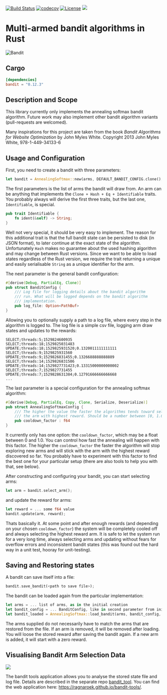 [![Build Status](https://github.com/Ragnaroek/bandit/actions/workflows/rust.yml/badge.svg)](https://github.com/Ragnaroek/bandit/actions/workflows/rust.yml)
[![codecov](https://codecov.io/gh/Ragnaroek/bandit/branch/master/graph/badge.svg)](https://codecov.io/gh/Ragnaroek/bandit)
[![License](https://img.shields.io/badge/license-GPLv3-blue.svg)](https://github.com/Ragnaroek/bandit/blob/master/LICENSE)
[![](http://meritbadge.herokuapp.com/bandit)](https://crates.io/crates/bandit)

# Multi-armed bandit algorithms in Rust

![Bandit](https://media.giphy.com/media/l0HlHp2aBxnKirj3O/giphy.gif)

## Cargo

```toml
[dependencies]
bandit = "0.12.3"
```

## Description and Scope

This library currently only implements the annealing softmax bandit algorithm.
Future work may also implement other bandit algorithm variants (pull-requests are welcomed).

Many inspirations for this project are taken from the book 
*Bandit Algorithms for Website Optimization* by John Myles White. Copyright 2013 John Myles White, 978-1-449-34133-6

## Usage and Configuration

First, you need to create a bandit with three parameters:

```rust
let bandit = AnnealingSoftmax::new(arms, DEFAULT_BANDIT_CONFIG.clone(), DEFAULT_CONFIG);
```

The first parameters is the list of arms the bandit will draw from. An arm can be anything
that implements the `Clone + Hash + Eq + Identifiable` traits. You probably always will
derive the first three traits, but the last one, `Identifiable`, is special.

```rust
pub trait Identifiable {
    fn ident(&self) -> String;
}
```
Well not very special, it should be very easy to implement. The reason for this additional trait is
that the full bandit state can be persisted to disk (in JSON format), to later continue at the
exact state of the algorithm. Unfortunately ```Hash``` makes no guarantee about the used hashing
algorithm and may change between Rust versions. Since we want to be able to load states regardless of the
Rust version, we require the trait returning a unique and easily serialisable `String` as a unique identifier
for the arm.

The next parameter is the general bandit configuration:
```rust
#[derive(Debug, PartialEq, Clone)]
pub struct BanditConfig {
    /// Log file for logging details about the bandit algorithm
    /// run. What will be logged depends on the bandit algorithm
    /// implementation.
    pub log_file: Option<PathBuf>
}
```

Allowing you to optionally supply a path to a log file, where every step in the algorithm is logged to.
The log file is a simple csv file, logging arm draw states and updates to the rewards:
```csv
SELECT;threads:5;1529824600935
SELECT;threads:18;1529825031483
UPDATE;threads:18;1529825931520;0.1320011111111111
SELECT;threads:9;1529825931560
UPDATE;threads:9;1529826831455;0.1326688888888889
SELECT;threads:14;1529826831506
UPDATE;threads:14;1529827731423;0.13315000000000002
SELECT;threads:7;1529827731455
UPDATE;threads:7;1529828631384;0.12791666666666668
...
```

The last parameter is a special configuration for the annealing softmax algorithm:
```rust
#[derive(Debug, PartialEq, Copy, Clone, Serialize, Deserialize)]
pub struct AnnealingSoftmaxConfig {
    /// The higher the value the faster the algorithms tends toward selecting
    /// the arm with highest reward. Should be a number between [0, 1.0)
    pub cooldown_factor : f64
}
```

It currently only has one option: the `cooldown_factor`, which may be a float between
0 and 1.0. You can control how fast the annealing will happen with this factor.
The higher the `cooldown_factor` the faster the algorithm will stop exploring new arms and will
stick with the arm with the highest reward discovered so far. You probably have to experiment
with this factor to find the best one for your particular setup (there are also tools to help you with that, see below).

After constructing and configuring your bandit, you can start selecting arms:
```rust
let arm = bandit.select_arm();
```

and update the reward for arms:
```rust
let reward = ... some f64 value
bandit.update(arm, reward);
```

Thats basically it. At some point and after enough rewards (and depending on your chosen `cooldown_factor`)
the system will be completely cooled off and always selecting the highest reward arm. It is safe to
let the system run for a very long time, always selecting arms and updating without fears for overflow
errors and inconsistent bandit states (this was found out the hard way in a unit test, hooray for unit-testing).

## Saving and Restoring states

A bandit can save itself into a file:

```rust
bandit.save_bandit(<path to save file>);
```

The bandit can be loaded again from the particular implementation:

```rust
let arms = ... list of arms, as in the initial creation
let bandit_config = ... BanditConfig, like in second parameter from initial creation
let bandit_loaded = AnnealingSoftmax::load_bandit(arms, bandit_config, <path to save file>);
```

The arms supplied do not necessarily have to match the arms that are restored from the file.
If an arm is removed, it will be removed after loading. You will loose the stored reward after
saving the bandit again. If a new arm is added, it will start with a zero reward.

## Visualising Bandit Arm Selection Data

![](https://image.ibb.co/iXR8QT/teaser_img.png)

The bandit tools application allows you to analyse the stored state file and log file.
Details are described in the separate repo [bandit_tool](https://github.com/Ragnaroek/bandit-tools).
You can find the web application here: https://ragnaroek.github.io/bandit-tools/.
